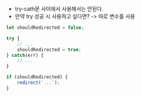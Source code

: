 - try-cath문 사이에서 사용해서는 안된다.
- 만약 try 성공 시 사용하고 싶다면? -> 따로 변수를 사용

```ts
let shouldRedirected = false;

try {
	// ...
	shouldRedirected = true;
} catch(err) {
	// ...
}

if (shouldRedirected) {
	redirect('...');
}
```
